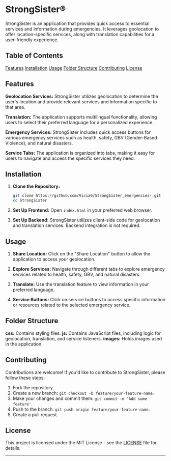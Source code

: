 # StrongSister®

StrongSister is an application that provides quick access to essential services and information during emergencies. It leverages geolocation to offer location-specific services, along with translation capabilities for a user-friendly experience.

## Table of Contents

 [Features](#features)
 [Installation](#installation)
 [Usage](#usage)
 [Folder Structure](#folder-structure)
 [Contributing](#contributing)
 [License](#license)

## Features

 **Geolocation Services:** StrongSister utilizes geolocation to determine the user's location and provide relevant services and information specific to that area.

 **Translation:** The application supports multilingual functionality, allowing users to select their preferred language for a personalized experience.

 **Emergency Services:** StrongSister includes quick access buttons for various emergency services such as health, safety, GBV (Gender-Based Violence), and natural disasters.

 **Service Tabs:** The application is organized into tabs, making it easy for users to navigate and access the specific services they need.

## Installation

1. **Clone the Repository:**
   ```bash
   git clone https://github.com/Vicia0/StrongSister_emergencies-.git
   cd StrongSister
   ```

2. **Set Up Frontend:**
    Open `index.html` in your preferred web browser.

3. **Set Up Backend:**
    StrongSister utilizes client-side code for geolocation and translation services. Backend integration is not required.

## Usage

1. **Share Location:**
    Click on the "Share Location" button to allow the application to access your geolocation.

2. **Explore Services:**
    Navigate through different tabs to explore emergency services related to health, safety, GBV, and natural disasters.

3. **Translate:**
    Use the translation feature to view information in your preferred language.

4. **Service Buttons:**
    Click on service buttons to access specific information or resources related to the selected emergency service.

## Folder Structure

 **css:** Contains styling files.
 **js:** Contains JavaScript files, including logic for geolocation, translation, and service listeners.
 **images:** Holds images used in the application.

## Contributing

Contributions are welcome! If you'd like to contribute to StrongSister, please follow these steps:

1. Fork the repository.
2. Create a new branch: `git checkout -b feature/your-feature-name`.
3. Make your changes and commit them: `git commit -m 'Add some feature'`.
4. Push to the branch: `git push origin feature/your-feature-name`.
5. Create a pull request.

## License

This project is licensed under the MIT License - see the [LICENSE](LICENSE) file for details.

---
